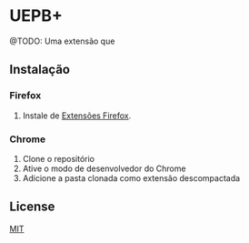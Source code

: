 # UEPB+

@TODO: Uma extensão que <preencher>

## Instalação

### Firefox

1. Instale de [Extensões Firefox](https://addons.mozilla.org/en-US/firefox/addon/uepbplus).

### Chrome

1. Clone o repositório
2. Ative o modo de desenvolvedor do Chrome
3. Adicione a pasta clonada como extensão descompactada

## License

[MIT](./LICENSE)

